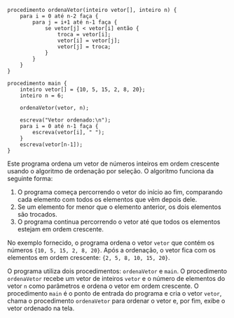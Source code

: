 ```portuol
procedimento ordenaVetor(inteiro vetor[], inteiro n) {
    para i = 0 até n-2 faça {
        para j = i+1 até n-1 faça {
            se vetor[j] < vetor[i] então {
                troca = vetor[i];
                vetor[i] = vetor[j];
                vetor[j] = troca;
            }
        }
    }
}

procedimento main {
    inteiro vetor[] = {10, 5, 15, 2, 8, 20};
    inteiro n = 6;

    ordenaVetor(vetor, n);

    escreva("Vetor ordenado:\n");
    para i = 0 até n-1 faça {
        escreva(vetor[i], " ");
    }
    escreva(vetor[n-1]);
}
```

Este programa ordena um vetor de números inteiros em ordem crescente usando o algoritmo de ordenação por seleção. O algoritmo funciona da seguinte forma:

1. O programa começa percorrendo o vetor do início ao fim, comparando cada elemento com todos os elementos que vêm depois dele.
2. Se um elemento for menor que o elemento anterior, os dois elementos são trocados.
3. O programa continua percorrendo o vetor até que todos os elementos estejam em ordem crescente.

No exemplo fornecido, o programa ordena o vetor `vetor` que contém os números `{10, 5, 15, 2, 8, 20}`. Após a ordenação, o vetor fica com os elementos em ordem crescente: `{2, 5, 8, 10, 15, 20}`.

O programa utiliza dois procedimentos: `ordenaVetor` e `main`. O procedimento `ordenaVetor` recebe um vetor de inteiros `vetor` e o número de elementos do vetor `n` como parâmetros e ordena o vetor em ordem crescente. O procedimento `main` é o ponto de entrada do programa e cria o vetor `vetor`, chama o procedimento `ordenaVetor` para ordenar o vetor e, por fim, exibe o vetor ordenado na tela.